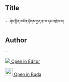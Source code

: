 ## Title
	- ཤེར་ཕྱིན་མངོན་རྟོགས་རྒྱན་རྩ་བ་དང་འགྲེལ་པ།

## Author
	- 



[<img src="https://img.icons8.com/color/25/000000/edit-property.png"> Open in Editor](http://editor.openpecha.org/P004638)

[<img width="25" src="https://library.bdrc.io/icons/BUDA-small.svg"> Open in Buda](https://library.bdrc.io/show/bdr:IE0OPP004638)
